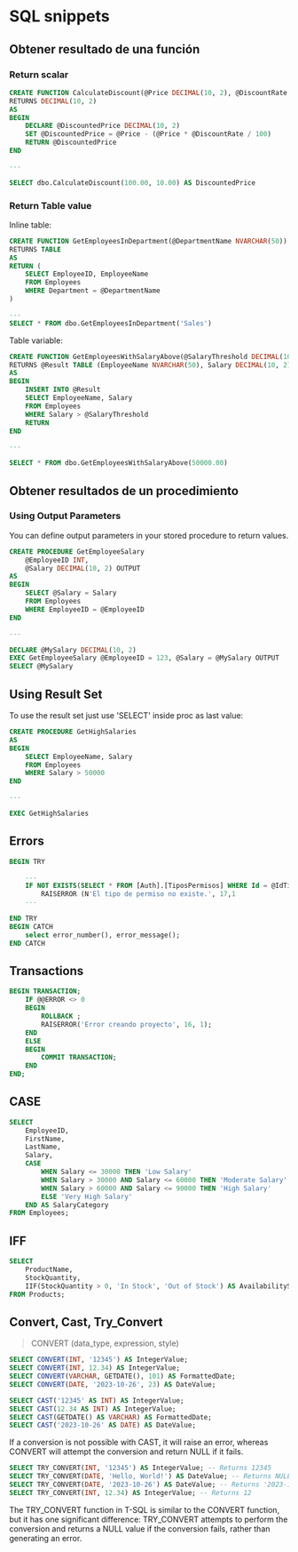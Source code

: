 # SQL snippets

## Obtener resultado de una función

### Return scalar

```sql
CREATE FUNCTION CalculateDiscount(@Price DECIMAL(10, 2), @DiscountRate DECIMAL(5, 2))
RETURNS DECIMAL(10, 2)
AS
BEGIN
    DECLARE @DiscountedPrice DECIMAL(10, 2)
    SET @DiscountedPrice = @Price - (@Price * @DiscountRate / 100)
    RETURN @DiscountedPrice
END

--- 

SELECT dbo.CalculateDiscount(100.00, 10.00) AS DiscountedPrice
```

### Return Table value

Inline table:

```sql
CREATE FUNCTION GetEmployeesInDepartment(@DepartmentName NVARCHAR(50))
RETURNS TABLE
AS
RETURN (
    SELECT EmployeeID, EmployeeName
    FROM Employees
    WHERE Department = @DepartmentName
)

--- 
SELECT * FROM dbo.GetEmployeesInDepartment('Sales')
```

Table variable:

```sql
CREATE FUNCTION GetEmployeesWithSalaryAbove(@SalaryThreshold DECIMAL(10, 2))
RETURNS @Result TABLE (EmployeeName NVARCHAR(50), Salary DECIMAL(10, 2))
AS
BEGIN
    INSERT INTO @Result
    SELECT EmployeeName, Salary
    FROM Employees
    WHERE Salary > @SalaryThreshold
    RETURN
END

---

SELECT * FROM dbo.GetEmployeesWithSalaryAbove(50000.00)
```

## Obtener resultados de un procedimiento

### Using Output Parameters

You can define output parameters in your stored procedure to return values. 

```sql
CREATE PROCEDURE GetEmployeeSalary
    @EmployeeID INT,
    @Salary DECIMAL(10, 2) OUTPUT
AS
BEGIN
    SELECT @Salary = Salary
    FROM Employees
    WHERE EmployeeID = @EmployeeID
END

---

DECLARE @MySalary DECIMAL(10, 2)
EXEC GetEmployeeSalary @EmployeeID = 123, @Salary = @MySalary OUTPUT
SELECT @MySalary
```

## Using Result Set

To use the result set just use 'SELECT' inside proc as last value:

```sql
CREATE PROCEDURE GetHighSalaries
AS
BEGIN
    SELECT EmployeeName, Salary
    FROM Employees
    WHERE Salary > 50000
END

---

EXEC GetHighSalaries
```

## Errors

```sql
BEGIN TRY

    ---
    IF NOT EXISTS(SELECT * FROM [Auth].[TiposPermisos] WHERE Id = @IdTipo)
        RAISERROR (N'El tipo de permiso no existe.', 17,1
    ---

END TRY
BEGIN CATCH
    select error_number(), error_message();
END CATCH
```

## Transactions

```sql
BEGIN TRANSACTION;
    IF @@ERROR <> 0
    BEGIN
        ROLLBACK ;
        RAISERROR('Error creando proyecto', 16, 1);
    END
    ELSE
    BEGIN
        COMMIT TRANSACTION;
    END
END;
```

## CASE

```sql
SELECT
    EmployeeID,
    FirstName,
    LastName,
    Salary,
    CASE
        WHEN Salary <= 30000 THEN 'Low Salary'
        WHEN Salary > 30000 AND Salary <= 60000 THEN 'Moderate Salary'
        WHEN Salary > 60000 AND Salary <= 90000 THEN 'High Salary'
        ELSE 'Very High Salary'
    END AS SalaryCategory
FROM Employees;
```

## IFF

```sql
SELECT
    ProductName,
    StockQuantity,
    IIF(StockQuantity > 0, 'In Stock', 'Out of Stock') AS AvailabilityStatus
FROM Products;
```

## Convert, Cast, Try_Convert

> CONVERT (data_type, expression, style)

```sql
SELECT CONVERT(INT, '12345') AS IntegerValue;
SELECT CONVERT(INT, 12.34) AS IntegerValue;
SELECT CONVERT(VARCHAR, GETDATE(), 101) AS FormattedDate;
SELECT CONVERT(DATE, '2023-10-26', 23) AS DateValue;
```

```sql
SELECT CAST('12345' AS INT) AS IntegerValue;
SELECT CAST(12.34 AS INT) AS IntegerValue;
SELECT CAST(GETDATE() AS VARCHAR) AS FormattedDate;
SELECT CAST('2023-10-26' AS DATE) AS DateValue;
```

If a conversion is not possible with CAST, it will raise an error, whereas CONVERT will attempt the conversion and return NULL if it fails. 

```sql
SELECT TRY_CONVERT(INT, '12345') AS IntegerValue; -- Returns 12345
SELECT TRY_CONVERT(DATE, 'Hello, World!') AS DateValue; -- Returns NULL
SELECT TRY_CONVERT(DATE, '2023-10-26') AS DateValue; -- Returns '2023-10-26'
SELECT TRY_CONVERT(INT, 12.34) AS IntegerValue; -- Returns 12
```

The TRY_CONVERT function in T-SQL is similar to the CONVERT function, but it has one significant difference: TRY_CONVERT attempts to perform the conversion and returns a NULL value if the conversion fails, rather than generating an error. 